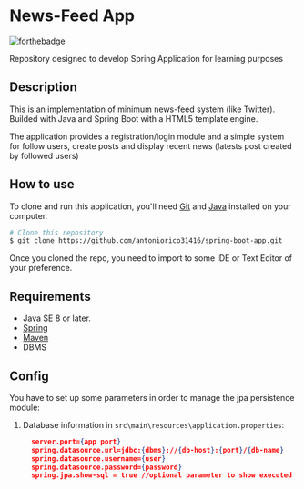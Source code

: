 # News-Feed App

[![forthebadge](https://forthebadge.com/images/badges/made-with-java.svg)](https://www.java.com/)

Repository designed to develop Spring Application for learning purposes

## Description
This is an implementation of minimum  news-feed system (like Twitter). Builded with Java and Spring Boot with a HTML5 template engine. 

The application provides a registration/login module and a simple system for follow users, create posts and display recent news (latests post created by followed users)

## How to use
To clone and run this application, you'll need [Git](https://git-scm.com) and [Java](https://www.java.com/en/download/) installed on your computer.
```bash
# Clone this repository
$ git clone https://github.com/antoniorico31416/spring-boot-app.git
```
Once you cloned the repo, you need to import to some IDE or Text Editor of your preference.

## Requirements 

- Java SE 8 or later.
- [Spring](https://spring.io/)
- [Maven](https://maven.apache.org/)
- DBMS

## Config

You have to set up some parameters in order to manage the jpa persistence module:

1. Database information in `src\main\resources\application.properties`:

   ```json
     server.port={app port}
     spring.datasource.url=jdbc:{dbms}://{db-host}:{port}/{db-name}
     spring.datasource.username={user}
     spring.datasource.password={password}
     spring.jpa.show-sql = true //optional parameter to show executed queries 
   ```
   
   
